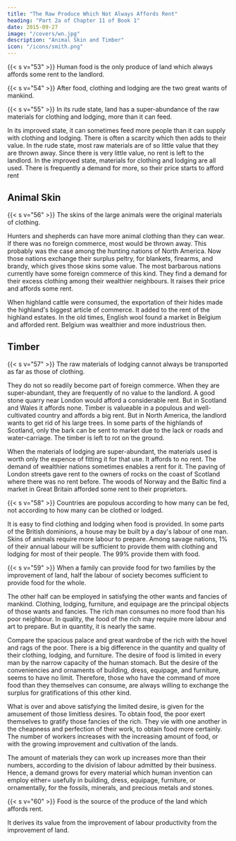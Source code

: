 ```yaml
---
title: "The Raw Produce Which Not Always Affords Rent"
heading: "Part 2a of Chapter 11 of Book 1"
date: 2015-09-27
image: "/covers/wn.jpg"
description: "Animal Skin and Timber"
icon: "/icons/smith.png"
---
```




{{< s v="53" >}} Human food is the only produce of land which always affords some rent to the landlord.

{{< s v="54" >}} After food, clothing and lodging are the two great wants of mankind.

{{< s v="55" >}} In its rude state, land has a super-abundance of the raw materials for clothing and lodging, more than it can feed.

In its improved state, it can sometimes feed more people than it can supply with clothing and lodging.
There is often a scarcity which then adds to their value.
In the rude state, most raw materials are of so little value that they are thrown away.
Since there is very little value, no rent is left to the landlord.
In the improved state, materials for clothing and lodging are all used.
There is frequently a demand for more, so their price starts to afford rent


## Animal Skin

{{< s v="56" >}} The skins of the large animals were the original materials of clothing.

Hunters and shepherds can have more animal clothing than they can wear.
If there was no foreign commerce, most would be thrown away.
This probably was the case among the hunting nations of North America.
Now those nations exchange their surplus peltry, for blankets, firearms, and brandy, which gives those skins some value.
The most barbarous nations currently have some foreign commerce of this kind.
They find a demand for their excess clothing among their wealthier neighbours.
It raises their price and affords some rent.

When highland cattle were consumed, the exportation of their hides made the highland's biggest article of commerce.
It added to the rent of the highland estates.
In the old times, English wool found a market in Belgium and afforded rent.
Belgium was wealthier and more industrious then.


## Timber

{{< s v="57" >}} The raw materials of lodging cannot always be transported as far as those of clothing.

They do not so readily become part of foreign commerce.
When they are super-abundant, they are frequently of no value to the landlord.
A good stone quarry near London would afford a considerable rent.
But in Scotland and Wales it affords none.
Timber is valueable in a populous and well-cultivated country and affords a big rent.
But in North America, the landlord wants to get rid of his large trees.
In some parts of the highlands of Scotland, only the bark can be sent to market due to the lack or roads and water-carriage.
The timber is left to rot on the ground.

When the materials of lodging are super-abundant, the materials used is worth only the expence of fitting it for that use.
It affords to no rent.
The demand of wealthier nations sometimes enables a rent for it.
The paving of London streets gave rent to the owners of rocks on the coast of Scotland where there was no rent before.
The woods of Norway and the Baltic find a market in Great Britain afforded some rent to their proprietors.

{{< s v="58" >}} Countries are populous according to how many can be fed, not according to how many can be clothed or lodged.

It is easy to find clothing and lodging when food is provided.
In some parts of the British dominions, a house may be built by a day's labour of one man.
Skins of animals require more labour to prepare.
Among savage nations, 1% of their annual labour will be sufficient to provide them with clothing and lodging for most of their people.
The 99% provide them with food.

{{< s v="59" >}} When a family can provide food for two families by the improvement of land, half the labour of society becomes sufficient to provide food for the whole.

The other half can be employed in satisfying the other wants and fancies of mankind.
Clothing, lodging, furniture, and equipage are the principal objects of those wants and fancies.
The rich man consumes no more food than his poor neighbour.
In quality, the food of the rich may require more labour and art to prepare.
But in quantity, it is nearly the same.

Compare the spacious palace and great wardrobe of the rich with the hovel and rags of the poor.
There is a big difference in the quantity and quality of their clothing, lodging, and furniture.
The desire of food is limited in every man by the narrow capacity of the human stomach.
But the desire of the conveniencies and ornaments of building, dress, equipage, and furniture, seems to have no limit.
Therefore, those who have the command of more food than they themselves can consume, are always willing to exchange the surplus for gratifications of this other kind.

What is over and above satisfying the limited desire, is given for the amusement of those limitless desires.
To obtain food, the poor exert themselves to gratify those fancies of the rich.
They vie with one another in the cheapness and perfection of their work, to obtain food more certainly.
The number of workers increases with the increasing amount of food, or with the growing improvement and cultivation of the lands.

The amount of materials they can work up increases more than their numbers, according to the division of labour admitted by their business.
Hence, a demand grows for every material which human invention can employ either= 
usefully in building, dress, equipage, furniture, or
ornamentally, for the fossils, minerals, and precious metals and stones.

{{< s v="60" >}} Food is the source of the produce of the land which affords rent.

It derives its value from the improvement of labour productivity from the improvement of land.


